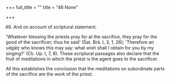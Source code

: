 +++
full_title = ""
title = "46 None"

+++


46. And on account of scriptural statement.

'Whatever blessing the priests pray for at the sacrifice, they pray for the good of the sacrificer; thus he said' (Śat. Brā. I, 3, 1, 26); 'Therefore an udgātr̥ who knows this may say: what wish shall I obtain for you by my singing?' (Cḥ. Up. I, 7, 8). These scriptural passages also declare that the fruit of meditations in which the priest is the agent goes to the sacrificer.

All this establishes the conclusion that the meditations on subordinate parts of the sacrifice are the work of the priest.

